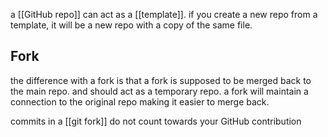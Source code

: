 a [[GitHub repo]] can act as a [[template]].
if you create a new repo from a template, it will be a new repo with a copy of the same file.

## Fork
the difference with a fork is that a fork is supposed to be merged back to the main repo.
and should act as a temporary repo.
a fork will maintain a connection to the original repo making it easier to merge back.

commits in a [[git fork]] do not count towards your GitHub contribution

